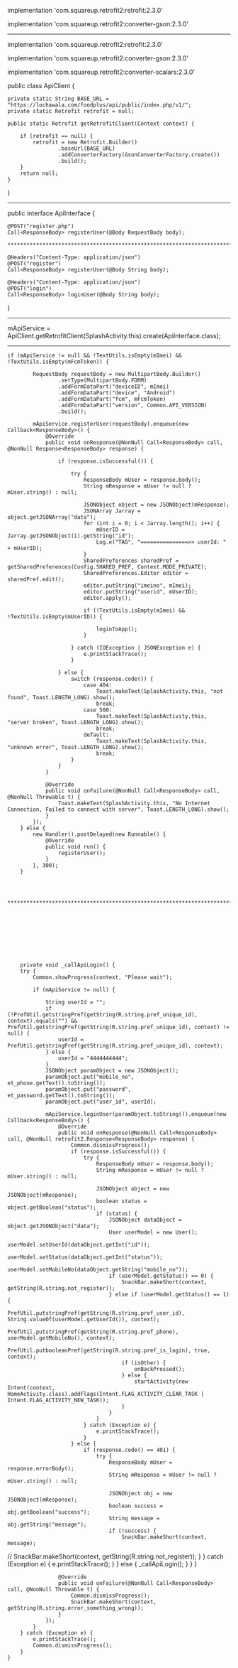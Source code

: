 implementation 'com.squareup.retrofit2:retrofit:2.3.0'

implementation 'com.squareup.retrofit2:converter-gson:2.3.0'


*****************************************************************************************************

implementation 'com.squareup.retrofit2:retrofit:2.3.0'

implementation 'com.squareup.retrofit2:converter-gson:2.3.0'

implementation 'com.squareup.retrofit2:converter-scalars:2.3.0'


public class ApiClient {

    private static String BASE_URL = "https://lochawala.com/foodplus/api/public/index.php/v1/";
    private static Retrofit retrofit = null;

    public static Retrofit getRetrofitClient(Context context) {

        if (retrofit == null) {
            retrofit = new Retrofit.Builder()
                    .baseUrl(BASE_URL)
                    .addConverterFactory(GsonConverterFactory.create())
                    .build();
        }
        return null;
    }

}


***********************************************************************************************************

public interface ApiInterface {

    @POST("register.php")
    Call<ResponseBody> registerUser(@Body RequestBody body);
    
    ******************************************************************************
    
    @Headers("Content-Type: application/json")
    @POST("register")
    Call<ResponseBody> registerUser(@Body String body);
    
    @Headers("Content-Type: application/json")
    @POST("login")
    Call<ResponseBody> loginUser(@Body String body);
    
 }

***************************************************************************************************************

mApiService = ApiClient.getRetrofitClient(SplashActivity.this).create(ApiInterface.class);


*****************************************************************************************************************

    if (mApiService != null && !TextUtils.isEmpty(mImei) && !TextUtils.isEmpty(mFcmToken)) {

            RequestBody requestBody = new MultipartBody.Builder()
                    .setType(MultipartBody.FORM)
                    .addFormDataPart("deviceID", mImei)
                    .addFormDataPart("device", "Android")
                    .addFormDataPart("fcm", mFcmToken)
                    .addFormDataPart("version", Common.API_VERSION)
                    .build();

            mApiService.registerUser(requestBody).enqueue(new Callback<ResponseBody>() {
                @Override
                public void onResponse(@NonNull Call<ResponseBody> call, @NonNull Response<ResponseBody> response) {

                    if (response.isSuccessful()) {

                        try {
                            ResponseBody mUser = response.body();
                            String mResponse = mUser != null ? mUser.string() : null;

                            JSONObject object = new JSONObject(mResponse);
                            JSONArray Jarray = object.getJSONArray("data");
                            for (int i = 0; i < Jarray.length(); i++) {
                                mUserID = Jarray.getJSONObject(i).getString("id");
                                Log.e("TAG", "===============>> userId: " + mUserID);
                            }
                            SharedPreferences sharedPref = getSharedPreferences(Config.SHARED_PREF, Context.MODE_PRIVATE);
                            SharedPreferences.Editor editor = sharedPref.edit();
                            editor.putString("imeino", mImei);
                            editor.putString("userid", mUserID);
                            editor.apply();

                            if (!TextUtils.isEmpty(mImei) && !TextUtils.isEmpty(mUserID)) {

                                loginToApp();
                            }

                        } catch (IOException | JSONException e) {
                            e.printStackTrace();
                        }

                    } else {
                        switch (response.code()) {
                            case 404:
                                Toast.makeText(SplashActivity.this, "not found", Toast.LENGTH_LONG).show();
                                break;
                            case 500:
                                Toast.makeText(SplashActivity.this, "server broken", Toast.LENGTH_LONG).show();
                                break;
                            default:
                                Toast.makeText(SplashActivity.this, "unknown error", Toast.LENGTH_LONG).show();
                                break;
                        }
                    }
                }

                @Override
                public void onFailure(@NonNull Call<ResponseBody> call, @NonNull Throwable t) {
                    Toast.makeText(SplashActivity.this, "No Internet Connection, Failed to connect with server", Toast.LENGTH_LONG).show();
                }
            });
        } else {
            new Handler().postDelayed(new Runnable() {
                @Override
                public void run() {
                    registerUser();
                }
            }, 300);
        }
        
        
        
        *****************************************************************************************************************
        
        
        
        
        
        
        
        
        
        private void _callApiLogin() {
        try {
            Common.showProgress(context, "Please wait");

            if (mApiService != null) {

                String userId = "";
                if (!PrefUtil.getstringPref(getString(R.string.pref_unique_id), context).equals("") && PrefUtil.getstringPref(getString(R.string.pref_unique_id), context) != null) {
                    userId = PrefUtil.getstringPref(getString(R.string.pref_unique_id), context);
                } else {
                    userId = "4444444444";
                }
                JSONObject paramObject = new JSONObject();
                paramObject.put("mobile_no", et_phone.getText().toString());
                paramObject.put("password", et_password.getText().toString());
                paramObject.put("user_id", userId);

                mApiService.loginUser(paramObject.toString()).enqueue(new Callback<ResponseBody>() {
                    @Override
                    public void onResponse(@NonNull Call<ResponseBody> call, @NonNull retrofit2.Response<ResponseBody> response) {
                        Common.dismissProgress();
                        if (response.isSuccessful()) {
                            try {
                                ResponseBody mUser = response.body();
                                String mResponse = mUser != null ? mUser.string() : null;

                                JSONObject object = new JSONObject(mResponse);
                                boolean status = object.getBoolean("status");
                                if (status) {
                                    JSONObject dataObject = object.getJSONObject("data");
                                    User userModel = new User();
                                    userModel.setUserId(dataObject.getInt("id"));
                                    userModel.setStatus(dataObject.getInt("status"));
                                    userModel.setMobileNo(dataObject.getString("mobile_no"));
                                    if (userModel.getStatus() == 0) {
                                        SnackBar.makeShort(context, getString(R.string.not_register));
                                    } else if (userModel.getStatus() == 1) {
                                        PrefUtil.putstringPref(getString(R.string.pref_user_id), String.valueOf(userModel.getUserId()), context);
                                        PrefUtil.putstringPref(getString(R.string.pref_phone), userModel.getMobileNo(), context);
                                        PrefUtil.putbooleanPref(getString(R.string.pref_is_login), true, context);
                                        if (isOther) {
                                            onBackPressed();
                                        } else {
                                            startActivity(new Intent(context, HomeActivity.class).addFlags(Intent.FLAG_ACTIVITY_CLEAR_TASK | Intent.FLAG_ACTIVITY_NEW_TASK));
                                        }
                                    }
                                }
                            } catch (Exception e) {
                                e.printStackTrace();
                            }
                        } else {
                            if (response.code() == 401) {
                                try {
                                    ResponseBody mUser = response.errorBody();
                                    String mResponse = mUser != null ? mUser.string() : null;

                                    JSONObject obj = new JSONObject(mResponse);
                                    boolean success = obj.getBoolean("success");
                                    String message = obj.getString("message");
                                    if (!success) {
                                        SnackBar.makeShort(context, message);
//                                        SnackBar.makeShort(context, getString(R.string.not_register));
                                    }
                                } catch (Exception e) {
                                    e.printStackTrace();
                                }
                            } else {
                                _callApiLogin();
                            }
                        }
                    }

                    @Override
                    public void onFailure(@NonNull Call<ResponseBody> call, @NonNull Throwable t) {
                        Common.dismissProgress();
                        SnackBar.makeShort(context, getString(R.string.error_something_wrong));
                    }
                });
            }
        } catch (Exception e) {
            e.printStackTrace();
            Common.dismissProgress();
        }
    }
        
        
        
        
        
        
        
        
